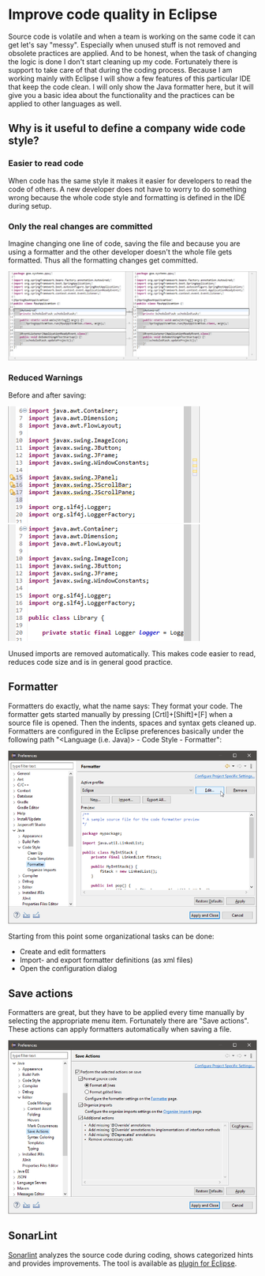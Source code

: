 # Improve code quality in Eclipse

Source code is volatile and when a team is working on the same code it can get let's say "messy". Especially when unused stuff is not removed and obsolete practices are applied. And to be honest, when the task of changing the logic is done I don't start cleaning up my code. Fortunately there is support to take care of that during the coding process. Because I am working mainly with Eclipse I will show a few features of this particular IDE that keep the code clean. I will only show the Java formatter here, but it will give you a basic idea about the functionality and the practices can be applied to other languages as well.

## Why is it useful to define a company wide code style?

### Easier to read code

When code has the same style it makes it easier for developers to read the code of others. A new developer does not have to worry to do something wrong because the whole code style and formatting is defined in the IDE during setup.

### Only the real changes are committed

Imagine changing one line of code, saving the file and because you are using a formatter and the other developer doesn't the whole file gets formatted. Thus all the formatting changes get committed.

![Commit changes](reasoning1.png)

### Reduced Warnings

Before and after saving:

![Formatter configuration dialog](formatter2.png) ![Formatter configuration dialog](formatter3.png)

Unused imports are removed automatically. This makes code easier to read, reduces code size and is in general good practice.

## Formatter

Formatters do exactly, what the name says: They format your code. The formatter gets started manually by pressing [Crtl]+[Shift]+[F] when a source file is opened. Then the indents, spaces and syntax gets cleaned up. Formatters are configured in the Eclipse preferences basically under the following path "<Language (i.e. Java)> - Code Style - Formatter":

![Formatter configuration dialog](formatter1.png)

Starting from this point some organizational tasks can be done:

* Create and edit formatters
* Import- and export formatter definitions (as xml files)
* Open the configuration dialog

## Save actions

Formatters are great, but they have to be applied every time manually by selecting the appropriate menu item. Fortunately there are "Save actions". These actions can apply formatters automatically when saving a file.

![Save actions dialog](saveactions1.png)

## SonarLint

[Sonarlint](https://www.sonarlint.org) analyzes the source code during coding, shows categorized hints and provides improvements. The tool is available as [plugin for Eclipse](https://marketplace.eclipse.org/content/sonarlint).